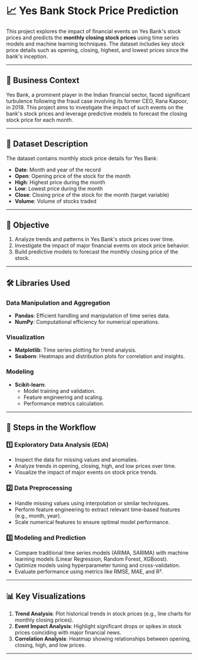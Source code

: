 # 📈 Yes Bank Stock Price Prediction  

This project explores the impact of financial events on Yes Bank's stock prices and predicts the **monthly closing stock prices** using time series models and machine learning techniques. The dataset includes key stock price details such as opening, closing, highest, and lowest prices since the bank's inception.  

---

## 🏦 **Business Context**

Yes Bank, a prominent player in the Indian financial sector, faced significant turbulence following the fraud case involving its former CEO, Rana Kapoor, in 2018. This project aims to investigate the impact of such events on the bank's stock prices and leverage predictive models to forecast the closing stock price for each month.  

---

## 📄 **Dataset Description**

The dataset contains monthly stock price details for Yes Bank:  
- **Date**: Month and year of the record  
- **Open**: Opening price of the stock for the month  
- **High**: Highest price during the month  
- **Low**: Lowest price during the month  
- **Close**: Closing price of the stock for the month (target variable)  
- **Volume**: Volume of stocks traded  

---

## 🎯 **Objective**

1. Analyze trends and patterns in Yes Bank's stock prices over time.  
2. Investigate the impact of major financial events on stock price behavior.  
3. Build predictive models to forecast the monthly closing price of the stock.  

---

## 🛠 **Libraries Used**

### **Data Manipulation and Aggregation**  
- **Pandas**: Efficient handling and manipulation of time series data.  
- **NumPy**: Computational efficiency for numerical operations.  

### **Visualization**  
- **Matplotlib**: Time series plotting for trend analysis.  
- **Seaborn**: Heatmaps and distribution plots for correlation and insights.  

### **Modeling**  
- **Scikit-learn**:  
  - Model training and validation.  
  - Feature engineering and scaling.  
  - Performance metrics calculation.  

---

## 🧪 **Steps in the Workflow**

### 1️⃣ **Exploratory Data Analysis (EDA)**  
- Inspect the data for missing values and anomalies.  
- Analyze trends in opening, closing, high, and low prices over time.  
- Visualize the impact of major events on stock price trends.  

### 2️⃣ **Data Preprocessing**  
- Handle missing values using interpolation or similar techniques.  
- Perform feature engineering to extract relevant time-based features (e.g., month, year).  
- Scale numerical features to ensure optimal model performance.  

### 3️⃣ **Modeling and Prediction**  
- Compare traditional time series models (ARIMA, SARIMA) with machine learning models (Linear Regression, Random Forest, XGBoost).  
- Optimize models using hyperparameter tuning and cross-validation.  
- Evaluate performance using metrics like RMSE, MAE, and R².  

---

## 📊 **Key Visualizations**

1. **Trend Analysis**: Plot historical trends in stock prices (e.g., line charts for monthly closing prices).  
2. **Event Impact Analysis**: Highlight significant drops or spikes in stock prices coinciding with major financial news.  
3. **Correlation Analysis**: Heatmap showing relationships between opening, closing, high, and low prices.  

---

